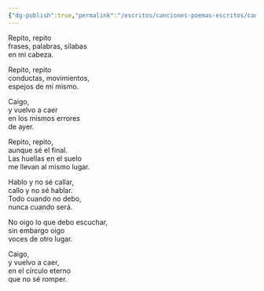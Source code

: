 ```yaml
---
{"dg-publish":true,"permalink":"/escritos/canciones-poemas-escritos/canciones-poemas-escritos/repito/"}
---
```


Repito, repito  
frases, palabras, sílabas  
en mi cabeza.

Repito, repito  
conductas, movimientos,  
espejos de mí mismo.

Caigo,  
y vuelvo a caer  
en los mismos errores  
de ayer.

Repito, repito,  
aunque sé el final.  
Las huellas en el suelo  
me llevan al mismo lugar.

Hablo y no sé callar,  
callo y no sé hablar.  
Todo cuando no debo,  
nunca cuando será.

No oigo lo que debo escuchar,  
sin embargo oigo  
voces de otro lugar.

Caigo,  
y vuelvo a caer,  
en el círculo eterno  
que no sé romper.